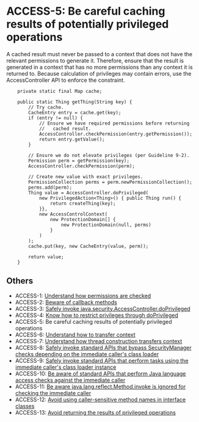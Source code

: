 # ACCESS-5: Be careful caching results of potentially privileged operations
A cached result must never be passed to a context that does not have the relevant permissions to generate it. Therefore, ensure that the result is generated in a context that has no more permissions than any context it is returned to. Because calculation of privileges may contain errors, use the AccessController API to enforce the constraint.

        private static final Map cache;

        public static Thing getThing(String key) {
            // Try cache.
            CacheEntry entry = cache.get(key);
            if (entry != null) {
                // Ensure we have required permissions before returning
                //   cached result.
                AccessController.checkPermission(entry.getPermission());
                return entry.getValue();
            }

            // Ensure we do not elevate privileges (per Guideline 9-2).
            Permission perm = getPermission(key);
            AccessController.checkPermission(perm);

            // Create new value with exact privileges.
            PermissionCollection perms = perm.newPermissionCollection();
            perms.add(perm);
            Thing value = AccessController.doPrivileged(
                new PrivilegedAction<Thing>() { public Thing run() {
                    return createThing(key);
                }},
                new AccessControlContext(
                    new ProtectionDomain[] {
                        new ProtectionDomain(null, perms)
                    }
                )
            );
            cache.put(key, new CacheEntry(value, perm));

            return value;
        }


## Others
 - ACCESS-1: [Understand how permissions are checked](../g91)
 - ACCESS-2: [Beware of callback methods](../g92)
 - ACCESS-3: [Safely invoke java.security.AccessController.doPrivileged](../g93)
 - ACCESS-4: [Know how to restrict privileges through doPrivileged](../g94)
 - ACCESS-5: Be careful caching results of potentially privileged operations
 - ACCESS-6: [Understand how to transfer context](../g96)
 - ACCESS-7: [Understand how thread construction transfers context](../g97)
 - ACCESS-8: [Safely invoke standard APIs that bypass SecurityManager checks depending on the immediate caller's class loader](../g98)
 - ACCESS-9: [Safely invoke standard APIs that perform tasks using the immediate caller's class loader instance](../g99)
 - ACCESS-10: [Be aware of standard APIs that perform Java language access checks against the immediate caller](../g910)
 - ACCESS-11: [Be aware java.lang.reflect.Method.invoke is ignored for checking the immediate caller](../g911)
 - ACCESS-12: [Avoid using caller-sensitive method names in interface classes](../g912)
 - ACCESS-13: [Avoid returning the results of privileged operations](../g913)
